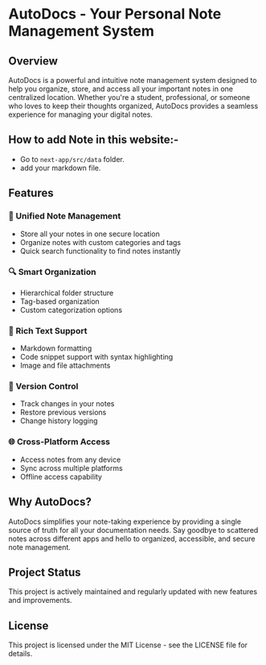 # AutoDocs - Your Personal Note Management System

## Overview
AutoDocs is a powerful and intuitive note management system designed to help you organize, store, and access all your important notes in one centralized location. Whether you're a student, professional, or someone who loves to keep their thoughts organized, AutoDocs provides a seamless experience for managing your digital notes.


## How to add Note in this website:-
- Go to `next-app/src/data` folder.
- add your markdown file.

## Features

### 📝 Unified Note Management
- Store all your notes in one secure location
- Organize notes with custom categories and tags
- Quick search functionality to find notes instantly

### 🔍 Smart Organization
- Hierarchical folder structure
- Tag-based organization
- Custom categorization options

### 💫 Rich Text Support
- Markdown formatting
- Code snippet support with syntax highlighting
- Image and file attachments

### 🔄 Version Control
- Track changes in your notes
- Restore previous versions
- Change history logging

### 🌐 Cross-Platform Access
- Access notes from any device
- Sync across multiple platforms
- Offline access capability

## Why AutoDocs?
AutoDocs simplifies your note-taking experience by providing a single source of truth for all your documentation needs. Say goodbye to scattered notes across different apps and hello to organized, accessible, and secure note management.

## Project Status
This project is actively maintained and regularly updated with new features and improvements.

## License
This project is licensed under the MIT License - see the LICENSE file for details.
